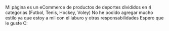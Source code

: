 Mi página es un eCommerce de productos de deportes divididos en 4 categorias (Futbol, Tenis, Hockey, Voley)
No he podido agregar mucho estilo ya que estoy a mil con el laburo y otras responsabilidades
Espero que le guste C: